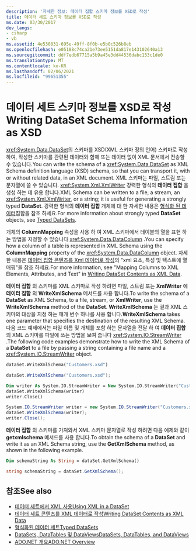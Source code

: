 ```yaml
---
description: '자세한 정보: 데이터 집합 스키마 정보를 XSD로 작성'
title: 데이터 세트 스키마 정보를 XSD로 작성
ms.date: 03/30/2017
dev_langs:
- csharp
- vb
ms.assetid: 4e530831-695e-49ff-8f0b-e5b0c526b8eb
ms.openlocfilehash: e05188c74ca21e73ee5151da817e143102640a13
ms.sourcegitcommit: ddf7edb67715a5b9a45e3dd44536dabc153c1de0
ms.translationtype: MT
ms.contentlocale: ko-KR
ms.lasthandoff: 02/06/2021
ms.locfileid: "99651355"
---
```

# <a name="writing-dataset-schema-information-as-xsd"></a><span data-ttu-id="09cbe-103">데이터 세트 스키마 정보를 XSD로 작성</span><span class="sxs-lookup"><span data-stu-id="09cbe-103">Writing DataSet Schema Information as XSD</span></span>

<span data-ttu-id="09cbe-104"><xref:System.Data.DataSet>의 스키마를 XSD(XML 스키마 정의 언어) 스키마로 작성하여, 작성한 스키마를 관련된 데이터와 함께 또는 데이터 없이 XML 문서에서 전송할 수 있습니다.</span><span class="sxs-lookup"><span data-stu-id="09cbe-104">You can write the schema of a <xref:System.Data.DataSet> as XML Schema definition language (XSD) schema, so that you can transport it, with or without related data, in an XML document.</span></span> <span data-ttu-id="09cbe-105">XML 스키마는 파일, 스트림 또는 문자열에 쓸 수 있습니다. <xref:System.Xml.XmlWriter> 강력한 형식의 **데이터 집합** 을 생성 하는 데 유용 합니다.</span><span class="sxs-lookup"><span data-stu-id="09cbe-105">XML Schema can be written to a file, a stream, an <xref:System.Xml.XmlWriter>, or a string; it is useful for generating a strongly typed **DataSet**.</span></span> <span data-ttu-id="09cbe-106">강력한 형식의 **데이터 집합** 개체에 대 한 자세한 내용은 [형식화 된 데이터](typed-datasets.md)집합을 참조 하세요.</span><span class="sxs-lookup"><span data-stu-id="09cbe-106">For more information about strongly typed **DataSet** objects, see [Typed DataSets](typed-datasets.md).</span></span>  
  
 <span data-ttu-id="09cbe-107">개체의 **ColumnMapping** 속성을 사용 하 여 XML 스키마에서 테이블의 열을 표현 하는 방법을 지정할 수 있습니다 <xref:System.Data.DataColumn> .</span><span class="sxs-lookup"><span data-stu-id="09cbe-107">You can specify how a column of a table is represented in XML Schema using the **ColumnMapping** property of the <xref:System.Data.DataColumn> object.</span></span> <span data-ttu-id="09cbe-108">자세한 내용은 [데이터 집합 콘텐츠를 Xml 데이터로 작성](writing-dataset-contents-as-xml-data.md)의 "xml 요소, 특성 및 텍스트에 열 매핑"을 참조 하세요.</span><span class="sxs-lookup"><span data-stu-id="09cbe-108">For more information, see "Mapping Columns to XML Elements, Attributes, and Text" in [Writing DataSet Contents as XML Data](writing-dataset-contents-as-xml-data.md).</span></span>  
  
 <span data-ttu-id="09cbe-109">**데이터 집합** 의 스키마를 XML 스키마로 작성 하려면 파일, 스트림 또는 **XmlWriter** 에 **데이터 집합** 의 **WriteXmlSchema** 메서드를 사용 합니다.</span><span class="sxs-lookup"><span data-stu-id="09cbe-109">To write the schema of a **DataSet** as XML Schema, to a file, stream, or **XmlWriter**, use the **WriteXmlSchema** method of the **DataSet**.</span></span> <span data-ttu-id="09cbe-110">**WriteXmlSchema** 는 결과 XML 스키마의 대상을 지정 하는 매개 변수 하나를 사용 합니다.</span><span class="sxs-lookup"><span data-stu-id="09cbe-110">**WriteXmlSchema** takes one parameter that specifies the destination of the resulting XML Schema.</span></span> <span data-ttu-id="09cbe-111">다음 코드 예제에서는 파일 이름 및 개체를 포함 하는 문자열을 전달 하 여 **데이터 집합** 의 XML 스키마를 파일에 쓰는 방법을 보여 줍니다 <xref:System.IO.StreamWriter> .</span><span class="sxs-lookup"><span data-stu-id="09cbe-111">The following code examples demonstrate how to write the XML Schema of a **DataSet** to a file by passing a string containing a file name and a <xref:System.IO.StreamWriter> object.</span></span>  
  
```vb  
dataSet.WriteXmlSchema("Customers.xsd")  
```  
  
```csharp  
dataSet.WriteXmlSchema("Customers.xsd");  
```  
  
```vb  
Dim writer As System.IO.StreamWriter = New System.IO.StreamWriter("Customers.xsd")  
dataSet.WriteXmlSchema(writer)  
writer.Close()  
```  
  
```csharp  
System.IO.StreamWriter writer = new System.IO.StreamWriter("Customers.xsd");  
dataSet.WriteXmlSchema(writer);  
writer.Close();  
```  
  
 <span data-ttu-id="09cbe-112">**데이터 집합** 의 스키마를 가져와서 XML 스키마 문자열로 작성 하려면 다음 예제와 같이 **getxmlschema** 메서드를 사용 합니다.</span><span class="sxs-lookup"><span data-stu-id="09cbe-112">To obtain the schema of a **DataSet** and write it as an XML Schema string, use the **GetXmlSchema** method, as shown in the following example.</span></span>  
  
```vb  
Dim schemaString As String = dataSet.GetXmlSchema()  
```  
  
```csharp  
string schemaString = dataSet.GetXmlSchema();  
```  
  
## <a name="see-also"></a><span data-ttu-id="09cbe-113">참조</span><span class="sxs-lookup"><span data-stu-id="09cbe-113">See also</span></span>

- [<span data-ttu-id="09cbe-114">데이터 세트에서 XML 사용</span><span class="sxs-lookup"><span data-stu-id="09cbe-114">Using XML in a DataSet</span></span>](using-xml-in-a-dataset.md)
- [<span data-ttu-id="09cbe-115">데이터 세트 콘텐츠를 XML 데이터로 작성</span><span class="sxs-lookup"><span data-stu-id="09cbe-115">Writing DataSet Contents as XML Data</span></span>](writing-dataset-contents-as-xml-data.md)
- [<span data-ttu-id="09cbe-116">형식화된 데이터 세트</span><span class="sxs-lookup"><span data-stu-id="09cbe-116">Typed DataSets</span></span>](typed-datasets.md)
- [<span data-ttu-id="09cbe-117">DataSets, DataTables 및 DataViews</span><span class="sxs-lookup"><span data-stu-id="09cbe-117">DataSets, DataTables, and DataViews</span></span>](index.md)
- [<span data-ttu-id="09cbe-118">ADO.NET 개요</span><span class="sxs-lookup"><span data-stu-id="09cbe-118">ADO.NET Overview</span></span>](../ado-net-overview.md)

